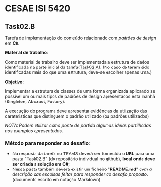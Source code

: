 # CESAE ISI 5420 
 
## Task02.B 
 
Tarefa de implementação do conteúdo relacionado com *padrões de design* em **C#**. 

**Material de trabalho**:
 
Como material de trabalho deve ser implementada a estrutura de dados identificada na parte inicial da tarefa([Task02.A](../Task02.A/README.md)). 
(No caso de terem sido identificadas mais do que uma estrutura, deve-se escolher apenas uma.)

**Objetivo**:
 
Implementar a estrutura de classes de uma forma organizada aplicando se possível um ou mais tipos de padrões de design apresentados esta manhã (Singleton, Abstract, Factory). 

A execução do programa deve apresentar evidências da utilização das carateristicas que distinguem o padrão utilizado (ou padrões utilizados) 

*NOTA: Podem utilizar como ponto de partida algumas ideias partilhadas nos exemplos apresentados.*


### Método para responder ao desafio: 
 
- Na resposta da tarefa no TEAMS deverá ser fornecido o **URL** para uma pasta "Task02.B" (do repositório individual no github), **local onde deve ser criada a solução em C#**;
- Nessa pasta também deverá existir um ficheiro "**README.md**" *com a descrição das escolhas feitas para responder ao desafio proposto*. (documento escrito em notação Markdown)

  
